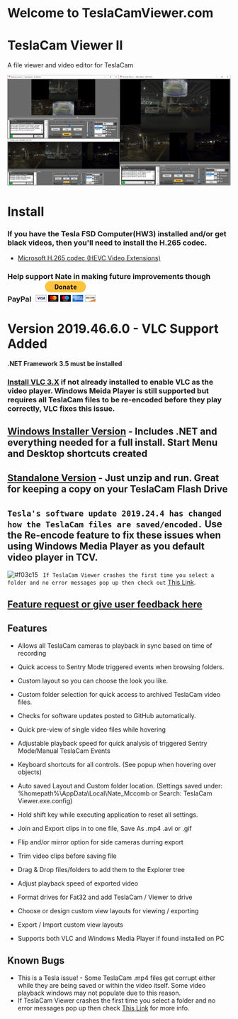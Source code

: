 # Welcome to TeslaCamViewer.com

# TeslaCam Viewer II 
A file viewer and video editor for TeslaCam

![UI](https://github.com/NateMccomb/TeslaCamViewerII/raw/master/2019.40.6.0.png)

Install
======================================

### If you have the Tesla FSD Computer(HW3) installed and/or get black videos, then you'll need to install the H.265 codec. 

* [Microsoft H.265 codec (HEVC Video Extensions)](https://www.microsoft.com/en-us/p/hevc-video-extensions-from-device-manufacturer/9n4wgh0z6vhq?irgwc=1&OCID=AID681541_aff_7593_159229&tduid=%28ir_wJC0gNTClQca0BAzqwxkEXPhUkjTGXQhW1412Y0%29%287593%29%28159229%29%28%29%28UUwpUdUnU56397YYwYd%29&irclickid=wJC0gNTClQca0BAzqwxkEXPhUkjTGXQhW1412Y0&activetab=pivot%3Aoverviewtab)

### Help support Nate in making future improvements though PayPal [![Donate](https://github.com/NateMccomb/TeslaCamViewer/raw/master/TeslaCam%20Viewer/Resources/btn_donateCC_LG.gif)](https://www.paypal.com/cgi-bin/webscr?cmd=_s-xclick&hosted_button_id=8UKFUQCU9476N&source=url)

Version 2019.46.6.0 - VLC Support Added
======================================
#### .NET Framework 3.5 must be installed

### [Install VLC 3.X](https://www.videolan.org/vlc/download-windows.html) if not already installed to enable VLC as the video player. Windows Meida Player is still supported but requires all TeslaCam files to be re-encoded before they play correctly, VLC fixes this issue.

## [Windows Installer Version](https://github.com/NateMccomb/TeslaCamViewerII/raw/master/Download/Installer-TeslaCamViewer-2019.46.6.0.zip) - Includes .NET and everything needed for a full install. Start Menu and Desktop shortcuts created
                    
## [Standalone Version](https://github.com/NateMccomb/TeslaCamViewerII/raw/master/Download/Standalone-TeslaCamViewer-2019.46.6.0.zip) - Just unzip and run. Great for keeping a copy on your TeslaCam Flash Drive

## `Tesla's software update 2019.24.4 has changed how the TeslaCam files are saved/encoded.` Use the Re-encode feature to fix these issues when using Windows Media Player as you default video player in TCV.

![#f03c15](https://placehold.it/15/f03c15/000000?text=+) ` If TeslaCam Viewer crashes the first time you select a folder and no error messages pop up then check out` [This Link](https://github.com/NateMccomb/TeslaCamViewer/issues/2#issuecomment-514275810).


## [Feature request or give user feedback here](https://docs.google.com/forms/d/e/1FAIpQLScl0Eg_RRAbHcJf2tBZ42SrP5RkOWo1xrL4O763WsmPCgqXWA/viewform)


Features
--------
* Allows all TeslaCam cameras to playback in sync based on time of recording
* Quick access to Sentry Mode triggered events when browsing folders.
* Custom layout so you can choose the look you like. 
* Custom folder selection for quick access to archived TeslaCam video files.
* Checks for software updates posted to GitHub automatically.
* Quick pre-view of single video files while hovering
* Adjustable playback speed for quick analysis of triggered Sentry Mode/Manual TeslaCam Events
* Keyboard shortcuts for all controls.  (See popup when hovering over objects)
* Auto saved Layout and Custom folder location. 
          (Settings saved under: %homepath%\AppData\Local\Nate_Mccomb or Search: TeslaCam Viewer.exe.config)
          
* Hold shift key while executing application to reset all settings.
* Join and Export clips in to one file, Save As .mp4 .avi or .gif
* Flip and/or mirror option for side cameras durring export
* Trim video clips before saving file
* Drag & Drop files/folders to add them to the Explorer tree
* Adjust playback speed of exported video
* Format drives for Fat32 and add TeslaCam / Viewer to drive
* Choose or design custom view layouts for viewing / exporting
* Export / Import custom view layouts
* Supports both VLC and Windows Media Player if found installed on PC


Known Bugs
-------
* This is a Tesla issue! - Some TeslaCam .mp4 files get corrupt either while they are being saved or within the video itself. Some video playback windows may not populate due to this reason. 
* If TeslaCam Viewer crashes the first time you select a folder and no error messages pop up then check [This Link](https://github.com/NateMccomb/TeslaCamViewer/issues/2#issuecomment-514275810) for more info.
